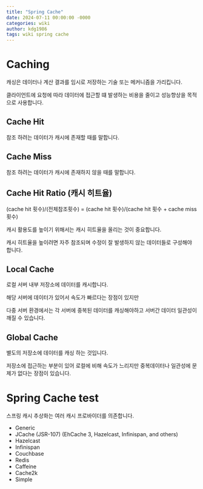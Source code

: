 ```yaml
---
title: "Spring Cache"
date: 2024-07-11 00:00:00 -0000
categories: wiki
author: kdg1986
tags: wiki spring cache
---
```


# Caching

캐싱은 데이터나 계산 결과를 임시로 저장하는 기술 또는 메커니즘을 가리킵니다.

클라이언트에 요청에 따라 데이터에 접근할 떄 발생하는 비용을 줄이고 성능향상을 목적으로 사용합니다.

## Cache Hit

참조 하려는 데이터가 캐시에 존재할 때를 말합니다.

## Cache Miss

참조 하려는 데이터가 캐시에 존재하지 않을 때를 말합니다.

## Cache Hit Ratio (캐시 히트율)

(cache hit 횟수)/(전체참조횟수) = (cache hit 횟수)/(cache hit 횟수 + cache miss 횟수)

캐시 활용도를 높이기 위해서는 캐시 히트율을 올리는 것이 중요합니다.

캐시 히트율을 높이려면 자주 참조되며 수정이 잘 발생하지 않는 데이터들로 구성해야 합니다.

## Local Cache

로컬 서버 내부 저장소에 데이터를 캐시합니다.

해당 서버에 데이터가 있어서 속도가 빠르다는 장점이 있지만

다중 서버 환경에서는 각 서버에 중복된 데이터를 캐싱해야하고 서버간 데이터 일관성이 깨질 수 있습니다.

## Global Cache

별도의 저장소에 데이터를 캐싱 하는 것입니다.

저장소에 접근하는 부분이 있어 로컬에 비해 속도가 느리지만 중복데이터나 일관성에 문제가 없다는 장점이 있습니다.

# Spring Cache test

스프링 캐시 추상화는 여러 캐시 프로바이더를 의존합니다.

- Generic
- JCache (JSR-107) (EhCache 3, Hazelcast, Infinispan, and others)
- Hazelcast
- Infinispan
- Couchbase
- Redis
- Caffeine
- Cache2k
- Simple 

